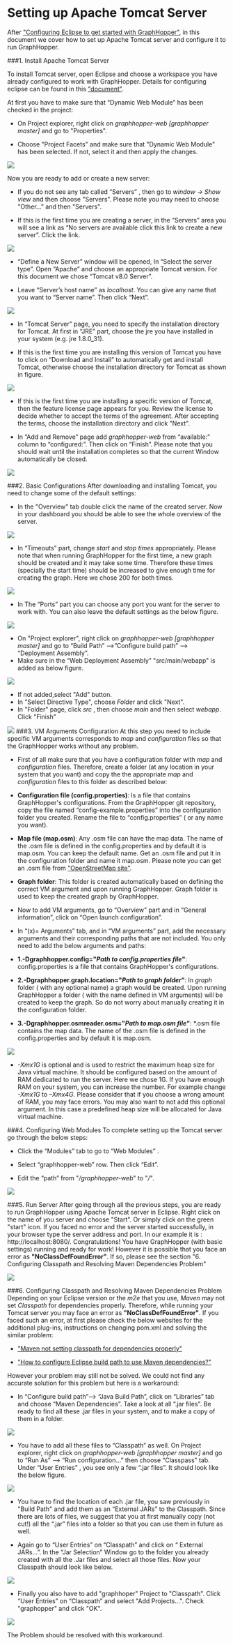 Setting up Apache Tomcat Server
=========
After ["Configuring Eclipse to get started with GraphHopper"](https://github.com/graphhopper/graphhopper/blob/master/docs/core/eclipse-setup.md), in this document we cover how to set up Apache Tomcat server and configure it to run GraphHopper.

###1. Install Apache Tomcat Server

To install Tomcat server, open Eclipse and choose a workspace you have already configured to work with GraphHopper. Details for configuring eclipse can be found in this ["document"](https://github.com/graphhopper/graphhopper/blob/master/docs/core/eclipse-setup.md).

 At first you have to make sure that “Dynamic Web Module” has been checked in the project: 

* On Project explorer, right click on _graphhopper-web [graphhopper master]_ and go to "Properties". 

* Choose "Project Facets" and make sure that "Dynamic Web Module" has been selected. If not, select it and then apply the changes.  

![](./images/2.jpg)

Now you are ready to add or create a new server:

* If you do not see any tab called “Servers” , then go to _window -> Show view_ and then choose "Servers". Please note you may need to choose "Other..." and then "Servers".

* If this is the first time you are creating a server, in the “Servers” area you will see a link as “No servers are available click this link to create a new server”. Click the link.

![](./images/1.jpg)

* “Define a New Server” window will be opened, In “Select the server type”. Open “Apache” and choose an appropriate Tomcat version. For this document we chose “Tomcat v8.0 Server”.

* Leave “Server’s host name” as  _localhost_. You can give any name that you want to “Server name”. Then click “Next”. 

![](./images/3.jpg)

* In “Tomcat Server” page, you need to specify the installation directory for Tomcat. At first in “JRE” part, choose the jre you have installed in your system (e.g.  jre 1.8.0_31).

* If this is the first time you are installing this version of Tomcat you have to click on “Download and Install” to automatically get and install Tomcat, otherwise choose the installation directory for Tomcat as shown in figure. 

![](./images/5.jpg)

* If this is the first time you are installing a specific version of Tomcat, then the feature license page appears for you. Review the license to decide whether to accept the terms of the agreement. After accepting the terms, choose the installation directory and click "Next".

* In “Add and Remove” page add _graphhopper-web_ from “available:” column to “configured:”. Then click on “Finish”.  Please note that you should wait until the installation completes so that the current Window automatically be closed.

![](./images/4.jpg)


###2.	Basic Configurations
After downloading and installing Tomcat, you need to change some of the default settings: 

* In the "Overview" tab double click the name of the created server. Now in your dashboard you should be able to see the whole overview of the server.

![](./images/18.jpg)

* In “Timeouts” part, change _start_ and _stop times_ appropriately. Please note that when running GraphHopper for the first time, a new graph should be created and it may take some time. Therefore these times (specially the start time) should be increased to give enough time for creating the graph. Here we chose 200 for both times.

![](./images/6.jpg)

* In The “Ports” part you can choose any port you want for the server to work with. You can also leave the default settings as the below figure.

![](./images/7.jpg)

* On "Project explorer", right click on _graphhopper-web [graphhopper master]_ and go to “Build Path” -->”Configure build path” --> “Deployment Assembly”. 
* Make sure in the “Web Deployment Assembly” "src/main/webapp" is added as below figure.

![](./images/9.jpg)

* If not added,select "Add" button.
 * In "Select Directive Type", choose _Folder_ and click "Next".
 * In "Folder" page, click _src_ , then choose _main_  and then select _webapp_. Click "Finish"
 
![](./images/15.jpg)
###3.	VM Arguments Configuration
At this step you need to include specific VM arguments corresponds to _map_ and _configuration_ files so that the GraphHopper works without any problem.  

* First of all make sure that you have a configuration folder with _map_ and _configuration_ files. Therefore, create a folder (at any location in your system that you want) and copy the the appropriate _map_ and _configuration_ files to this folder as described below:

 * **Configuration file (config.properties)**: Is a file that contains GraphHopper's configurations. From the GraphHopper git repository, copy the file named “config-example.properties” into the configuration folder you created. Rename the file to “config.properties” ( or any name you want).

 * **Map file (map.osm)**:  Any .osm file can have the map data. The name of the .osm file is defined in the config.properties and by default it is map.osm. You can keep the default name. Get an .osm file and put it in the configuration folder and name it map.osm. Please note you can get an .osm file from ["OpenStreetMap site"](http://www.openstreetmap.org/#map=14/44.5763/-123.2788).
 
 * **Graph folder**: This folder is created automatically based on defining the correct VM argument and upon running GraphHopper. Graph folder is used to keep the created graph by GraphHopper.
 
* Now to add VM arguments, go to “Overview” part and in “General information”, click on “Open launch configuration”.

* In “(x)= Arguments”  tab,  and in “VM arguments” part, add the necessary arguments and their corresponding paths that are not included. You only need to add the below arguments and paths:
 * **1.-Dgraphhopper.config="_Path to config.properties file_"**: config.properties is a file that contains GraphHopper's configurations.
 * **2.-Dgraphhopper.graph.location="_Path to graph folder_"**: In _graph_ folder ( with any optional name) a graph would be created. Upon running GraphHopper a folder ( with the name defined in VM arguments) will be created to keep the graph. So do not worry about manually creating it in the configuration folder.
 * **3.-Dgraphhopper.osmreader.osm="_Path to map.osm file_"**:  *.osm file contains the map data. The name of the .osm file is defined in the config.properties and by default it is map.osm. 

![](./images/8.jpg)



* _-Xmx1G_  is optional and is used to restrict the maximum heap size for Java virtual machine. It should be configured based on the amount of RAM dedicated to run the server. Here we chose 1G. If you have enough RAM on your system, you can increase the number. For example change _-Xmx1G_ to _–Xmx4G_. Please consider that if you choose a wrong amount of RAM, you may face errors. You may also want to not add this optional argument. In this case a predefined heap size will be allocated for Java virtual machine.

###4.  Configuring Web Modules
To complete setting up the Tomcat server go through the below steps: 

* Click the “Modules” tab to go to “Web Modules” .

* Select “graphhopper-web” row. Then click “Edit”.

* Edit the “path” from "_/graphhopper-web_" to "_/_". 

![](./images/13.jpg)

###5. Run Server
 After going through all the previous steps, you are ready to run GraphHopper using Apache Tomcat server in Eclipse. Right click on the name of you server and choose "Start". Or simply click on the green "start" icon.
 If you faced no error and the server started successfully, in your browser type the server address and port. In our example it is : http://localhost:8080/. 
 Congratulations! You have GraphHopper (with basic settings) running and ready for work!
 However it is possible that you face an error as **"NoClassDefFoundError"**. If so, please see the section "6. Configuring Classpath and Resolving Maven Dependencies Problem"
  
 ![](./images/17.jpg)
 

###6. Configuring Classpath and Resolving Maven Dependencies Problem
Depending on your Eclipse version or the _m2e_ that you use, _Maven_ may not set _Classpath_ for dependencies properly. Therefore, while running your Tomcat server you may face an error as **"NoClassDefFoundError"**. 
If you faced such an error, at first please check the below websites for the additional plug-ins, instructions on changing pom.xml and solving the similar problem:

* ["Maven not setting classpath for dependencies properly"](http://stackoverflow.com/questions/4687609/maven-not-setting-classpath-for-dependencies-properly)

* ["How to configure Eclipse build path to use Maven dependencies?"](http://stackoverflow.com/questions/2037188/how-to-configure-eclipse-build-path-to-use-maven-dependencies)

However your problem may still not be solved. We could not find any accurate solution for this problem but here is a workaround: 

* In “Configure build path”--> “Java Build Path”, click on “Libraries” tab and choose “Maven Dependencies”. Take a look at all “.jar files". Be ready to find all these .jar files in your system, and to make a copy of them in a folder.

![](./images/10.jpg)

* You have to add all these files to “Classpath” as well. 
 On Project explorer, right click on _graphhopper-web [graphhopper master]_ and go to “Run As” --> “Run configuration…” then choose “Classpass” tab. Under “User Entries” , you see only a few “.jar files”. It should look like the below figure.
 
 ![](./images/11.jpg)
 
* You have to find the location of each .jar file, you saw previously in "Build Path" and add them as an “External JARs” to the Classpath. Since there are lots of files, we suggest that you at first manually copy (not cut!) all the “.jar” files into a folder so that you can use them in future as well.  

* Again go to “User Entries” on “Classpath” and click on “ External JARs…”.  In the “Jar Selection” Window go to the folder you already created with all the .Jar files and select all those files. Now your Classpath should look like below. 

![](./images/12.jpg)

* Finally you also have to add "graphhoper" Project to "Classpath". Click “User Entries” on “Classpath” and select "Add Projects...". Check "graphopper" and click "OK".
 
 ![](./images/16.jpg)
 
The Problem should be resolved with this workaround.
 
 
 



